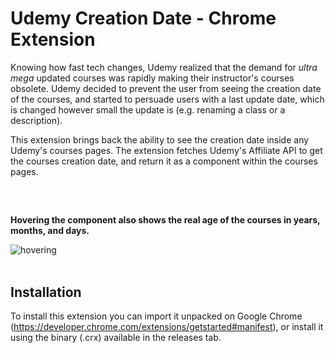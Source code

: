# Udemy Creation Date - Chrome Extension


Knowing how fast tech changes, Udemy realized that the demand for *ultra mega* updated courses was rapidly making their instructor's courses obsolete.
Udemy decided to prevent the user from seeing the creation date of the courses, and started to persuade users with a last update date, which is changed 
however small the update is (e.g. renaming a class or a description).

This extension brings back the ability to see the creation date inside any Udemy's courses pages.
The extension fetches Udemy's Affiliate API to get the courses creation date, and return it as a component within the courses pages.
##
</br>

**Hovering the component also shows the real age of the courses in years, months, and days.**

![hovering](https://media.giphy.com/media/cInK13dWndmE3hf3iW/giphy.gif)
</br>
</br>

## Installation

To install this extension you can import it unpacked on Google Chrome (https://developer.chrome.com/extensions/getstarted#manifest), or install it using the binary (.crx) available in the releases tab.
